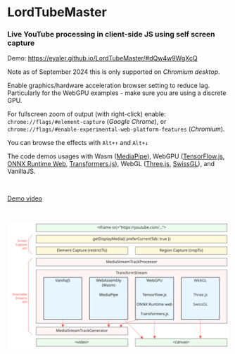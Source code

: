 # LordTubeMaster
### Live YouTube processing in client-side JS using self screen capture

Demo: https://eyaler.github.io/LordTubeMaster/#dQw4w9WgXcQ

Note as of September 2024 this is only supported on *Chromium desktop*.

Enable graphics/hardware acceleration browser setting to reduce lag.
Particularly for the WebGPU examples - make sure you are using a discrete GPU.

For fullscreen zoom of output (with right-click) enable: `chrome://flags/#element-capture` (*Google Chrome*), or 
`chrome://flags/#enable-experimental-web-platform-features` (*Chromium*).

You can browse the effects with `Alt+↑` and `Alt+↓`

The code demos usages with Wasm ([MediaPipe](https://ai.google.dev/edge/mediapipe/solutions/guide)),
WebGPU ([TensorFlow.js](https://www.tensorflow.org/js), [ONNX Runtime Web](https://onnxruntime.ai/docs/get-started/with-javascript/web.html), [Transformers.js](https://huggingface.co/docs/transformers.js/index)),
WebGL ([Three.js](https://threejs.org/), [SwissGL](https://google.github.io/swissgl/)), and VanillaJS.

<br>

[Demo video](https://github.com/eyaler/LordTubeMaster/assets/4436747/2352969c-889d-478e-b386-8bdf6452a797)

<br>

![Architecture](LordTubeMaster.svg)
